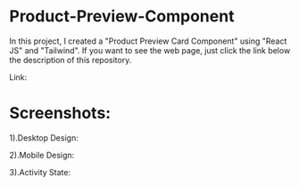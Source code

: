 # Product-Preview-Component
In this project, I created a "Product Preview Card Component" using "React JS" and "Tailwind". If you want to see the web page, just click the link below the description of this repository. 

Link:

# Screenshots:

1).Desktop Design:

2).Mobile Design:

3).Activity State:
